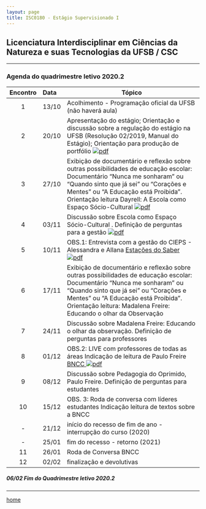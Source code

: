 ```yaml
---
layout: page
title: ISC0180 - Estágio Supervisionado I
---
```

## Licenciatura Interdisciplinar em Ciências da Natureza e suas Tecnologias da UFSB / CSC
---
### Agenda do quadrimestre letivo 2020.2  


Encontro | Data  | Tópico
:---: | :--- |---
1|13/10	| Acolhimento - Programação oficial da UFSB (não haverá aula)   
2|20/10	| Apresentação do estágio; Orientação e discussão sobre a regulação do estágio na UFSB (Resolução 02/2019, Manual do Estágio); Orientação para produção de portfólio [ ![pdf](/pages/icons16/pdf-icon.png)](/aulas/ISC0180/recursos/PlanoAtividadesES1.pdf)  
3|27/10	|	Exibição de documentário e reflexão sobre outras possibilidades de educação escolar: Documentário “Nunca me sonharam” ou “Quando sinto que já sei” ou “Corações e Mentes” ou “A Educação está Proibida”. Orientação leitura Dayrell: A Escola como Espaço Sócio-Cultural [ ![pdf](/pages/icons16/pdf-icon.png)](/aulas/ISC0180/recursos/1._Dayrell-1996-Escola-espao-socio-cultural.pdf)  
4|03/11	|	 Discussão sobre Escola como Espaço Sócio-Cultural . Definição de perguntas para a gestão [ ![pdf](/pages/icons16/pdf-icon.png)](/aulas/ISC0180/recursos/Atividade_1_-_Estgio_1.pdf)  
5|10/11	|	OBS.1: Entrevista com a gestão do CIEPS - Alessandra e Allana  [Estações do Saber  ![pdf](/pages/icons16/pdf-icon.png)](/aulas/ISC0180/recursos/09_observacaoregistroreflexao.pdf)  
6|17/11	|	 Exibição de documentário e reflexão sobre outras possibilidades de educação escolar: Documentário “Nunca me sonharam” ou “Quando sinto que já sei” ou “Corações e Mentes” ou “A Educação está Proibida”. Orientação leitura: Madalena Freire: Educando o olhar da Observação  
7|24/11	|	 Discussão sobre Madalena Freire: Educando o olhar da observação. Definição de perguntas para professores
8|01/12	|	OBS.2: LIVE com professores de todas as áreas  Indicação de leitura de Paulo Freire  [BNCC   ![pdf](/pages/icons16/pdf-icon.png)](/aulas/ISC0180/recursos/Alamo_BNCC-VERSAO-FINAL.pdf)  
9|08/12	|	 Discussão sobre Pedagogia do Oprimido, Paulo Freire. Definição de perguntas para estudantes  
10|15/12	|	 OBS. 3: Roda de conversa com líderes estudantes Indicação leitura de textos sobre a BNCC  
-|21/12	| início do recesso de fim de ano - interrupção do curso (2020)  
-|25/01 | fim do recesso - retorno  (2021)  
11|26/01	|	Roda de Conversa BNCC  
12|02/02	|	 finalização e devolutivas  


#####  06/02		Fim do Quadrimestre letivo 2020.2

---
[home](index.html)
